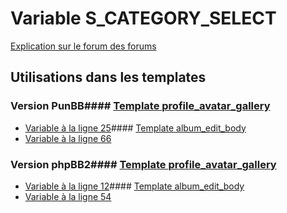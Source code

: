 # Variable S_CATEGORY_SELECT
[Explication sur le forum des forums](http://forum.forumactif.com/t294113-listing-des-variables#S_CATEGORY_SELECT)
## Utilisations dans les templates
### Version PunBB#### [Template profile_avatar_gallery](punbb/profile_avatar_gallery.md)
* [Variable à la ligne 25](../punbb/profile_avatar_gallery.tpl#L25)#### [Template album_edit_body](punbb/album_edit_body.md)
* [Variable à la ligne 66](../punbb/album_edit_body.tpl#L66)
### Version phpBB2#### [Template profile_avatar_gallery](subsilver/profile_avatar_gallery.md)
* [Variable à la ligne 12](../subsilver/profile_avatar_gallery.tpl#L12)#### [Template album_edit_body](subsilver/album_edit_body.md)
* [Variable à la ligne 54](../subsilver/album_edit_body.tpl#L54)